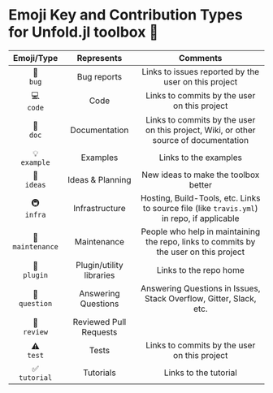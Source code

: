 # Emoji Key and Contribution Types  for Unfold.jl toolbox 🔐

Emoji/Type | Represents | Comments
:---: | :---: | :---:
🐛 <br /> `bug` | Bug reports | Links to issues reported by the user on this project
💻 <br /> `code` | Code | Links to commits by the user on this project
📖 <br /> `doc` | Documentation | Links to commits by the user on this project, Wiki, or other source of documentation
💡 <br /> `example` | Examples | Links to the examples
🤔 <br /> `ideas` | Ideas & Planning | New ideas to make the toolbox better
🚇 <br /> `infra` | Infrastructure | Hosting, Build-Tools, etc. Links to source file (like `travis.yml`) in repo, if applicable
🚧 <br /> `maintenance` | Maintenance | People who help in maintaining the repo, links to commits by the user on this project
🔌 <br /> `plugin` | Plugin/utility libraries | Links to the repo home
💬 <br /> `question` | Answering Questions | Answering Questions in Issues, Stack Overflow, Gitter, Slack, etc.
👀 <br /> `review` | Reviewed Pull Requests | |
⚠️ <br /> `test` | Tests | Links to commits by the user on this project
✅ <br /> `tutorial` | Tutorials | Links to the tutorial
